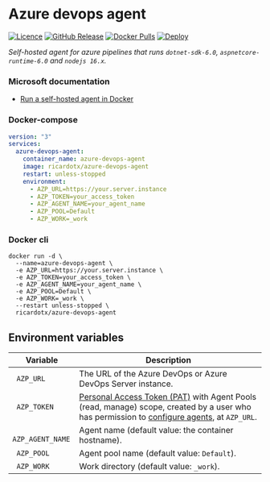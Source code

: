 # Azure devops agent

[![Licence](https://img.shields.io/github/license/ricardotx/azure-devops-agent?label=Licence&logo=github)](https://github.com/ricardotx/azure-devops-agent/blob/main/LICENSE)
[![GitHub Release](https://img.shields.io/github/v/release/ricardotx/azure-devops-agent?logo=github&label=Release)](https://github.com/ricardotx/azure-devops-agent/releases)
[![Docker Pulls](https://img.shields.io/docker/pulls/ricardotx/azure-devops-agent?logo=docker&label=Docker%20pulls)](https://hub.docker.com/r/ricardotx/azure-devops-agent)
[![Deploy](https://github.com/ricardotx/azure-devops-agent/actions/workflows/deploy.yml/badge.svg)](https://github.com/ricardotx/azure-devops-agent/actions/workflows/deploy.yml)

*Self-hosted agent for azure pipelines that runs `dotnet-sdk-6.0`, `aspnetcore-runtime-6.0` and `nodejs 16.x`.*

### Microsoft documentation

* [Run a self-hosted agent in Docker](https://docs.microsoft.com/en-us/azure/devops/pipelines/agents/docker?view=azure-devops#linux)

### Docker-compose

````yaml
version: "3"
services:
  azure-devops-agent:
    container_name: azure-devops-agent
    image: ricardotx/azure-devops-agent
    restart: unless-stopped
    environment:
      - AZP_URL=https://your.server.instance
      - AZP_TOKEN=your_access_token
      - AZP_AGENT_NAME=your_agent_name
      - AZP_POOL=Default
      - AZP_WORK=_work
````

### Docker cli

````
docker run -d \
  --name=azure-devops-agent \
  -e AZP_URL=https://your.server.instance \
  -e AZP_TOKEN=your_access_token \
  -e AZP_AGENT_NAME=your_agent_name \
  -e AZP_POOL=Default \
  -e AZP_WORK=_work \
  --restart unless-stopped \
  ricardotx/azure-devops-agent
````

## Environment  variables

| Variable | Description |
| --- | --- |
| ` AZP_URL` | The URL of the Azure DevOps or Azure DevOps Server instance.  |
| ` AZP_TOKEN` | [Personal Access Token (PAT)](https://docs.microsoft.com/en-us/azure/devops/organizations/accounts/use-personal-access-tokens-to-authenticate?view=azure-devops&tabs=preview-page) with Agent Pools (read, manage) scope, created by a user who has permission to [configure agents](https://docs.microsoft.com/en-us/azure/devops/pipelines/agents/pools-queues?view=azure-devops&tabs=yaml%2Cbrowser#creating-agent-pools), at `AZP_URL`. |
| ` AZP_AGENT_NAME` | Agent name (default value: the container hostname). |
| ` AZP_POOL` | Agent pool name (default value: `Default`). |
| ` AZP_WORK` | Work directory (default value: `_work`). |
